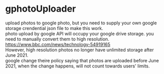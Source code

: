 # gphotoUploader
upload photos to google photo, but you need to supply your own google storage crendential json file to make this work.<br>
photo upload by google API will occupy your google drive storage. you need to manually convert them to high resolution.<br>
https://www.bbc.com/news/technology-54919165<br>
However, high resolution photos no longer have unlimited storage after June 2021.<br>
 google change theire policy saying that photos are uploaded before June 2021, when the change happens, will not count towards users' limits.<br>

